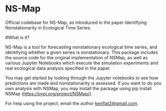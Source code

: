 # NS-Map
Official codebase for NS-Map, as introduced in the paper Identifying Nonstationarity in Ecological Time Series.

#What is it?

NS-Map is a tool for forecasting nonstationary ecological time series, and identifying whether a given series is nonstationary. This package includes the source code for the original implementation of NSMap, as well as various Jupyter Notebooks which execute the simulation experiments and real ecological data analysis specified in the paper.

You may get started by looking through the Jupyter notebooks to see how predictions are made and nonstationarity is assessed. If you want to do you own analysis with NSMap, you may install the package using pip install NSMap (https://pypi.org/project/NSMap/).

For help using the project, email the author kenflat2@gmail.com.